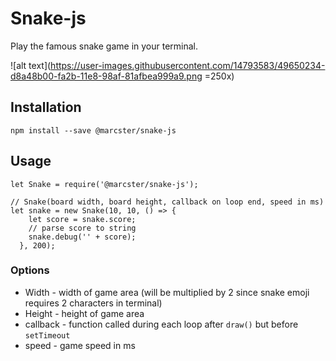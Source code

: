 # Snake-js

Play the famous snake game in your terminal.

![alt text](https://user-images.githubusercontent.com/14793583/49650234-d8a48b00-fa2b-11e8-98af-81afbea999a9.png  =250x)

## Installation
`npm install --save @marcster/snake-js`

## Usage

```
let Snake = require('@marcster/snake-js');

// Snake(board width, board height, callback on loop end, speed in ms)
let snake = new Snake(10, 10, () => {
    let score = snake.score;
    // parse score to string
    snake.debug('' + score);
  }, 200);

```

### Options
 * Width - width of game area (will be multiplied by 2 since snake emoji requires 2 characters in terminal)
 * Height - height of game area
 * callback - function called during each loop after `draw()` but before `setTimeout`
 * speed - game speed in ms
